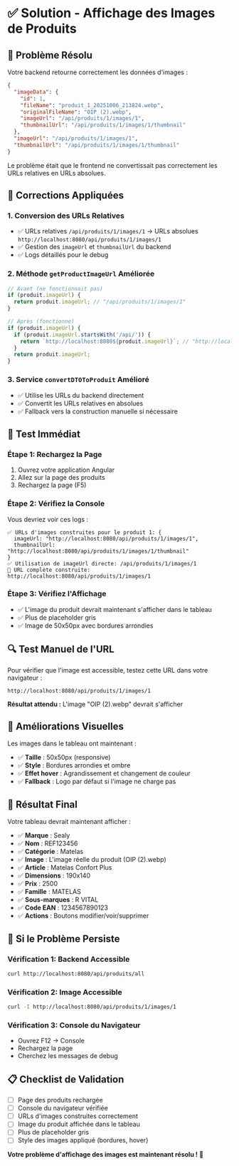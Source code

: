 # ✅ Solution - Affichage des Images de Produits

## 🎯 Problème Résolu

Votre backend retourne correctement les données d'images :
```json
{
  "imageData": {
    "id": 1,
    "fileName": "produit_1_20251006_213824.webp",
    "originalFileName": "OIP (2).webp",
    "imageUrl": "/api/produits/1/images/1",
    "thumbnailUrl": "/api/produits/1/images/1/thumbnail"
  },
  "imageUrl": "/api/produits/1/images/1",
  "thumbnailUrl": "/api/produits/1/images/1/thumbnail"
}
```

Le problème était que le frontend ne convertissait pas correctement les URLs relatives en URLs absolues.

## 🔧 Corrections Appliquées

### 1. **Conversion des URLs Relatives**
- ✅ URLs relatives `/api/produits/1/images/1` → URLs absolues `http://localhost:8080/api/produits/1/images/1`
- ✅ Gestion des `imageUrl` et `thumbnailUrl` du backend
- ✅ Logs détaillés pour le debug

### 2. **Méthode `getProductImageUrl` Améliorée**
```typescript
// Avant (ne fonctionnait pas)
if (produit.imageUrl) {
  return produit.imageUrl; // "/api/produits/1/images/1"
}

// Après (fonctionne)
if (produit.imageUrl) {
  if (produit.imageUrl.startsWith('/api/')) {
    return `http://localhost:8080${produit.imageUrl}`; // "http://localhost:8080/api/produits/1/images/1"
  }
  return produit.imageUrl;
}
```

### 3. **Service `convertDTOToProduit` Amélioré**
- ✅ Utilise les URLs du backend directement
- ✅ Convertit les URLs relatives en absolues
- ✅ Fallback vers la construction manuelle si nécessaire

## 🧪 Test Immédiat

### Étape 1: Rechargez la Page
1. Ouvrez votre application Angular
2. Allez sur la page des produits
3. Rechargez la page (F5)

### Étape 2: Vérifiez la Console
Vous devriez voir ces logs :
```
✅ URLs d'images construites pour le produit 1: {
  imageUrl: "http://localhost:8080/api/produits/1/images/1",
  thumbnailUrl: "http://localhost:8080/api/produits/1/images/1/thumbnail"
}
✅ Utilisation de imageUrl directe: /api/produits/1/images/1
🔗 URL complète construite: http://localhost:8080/api/produits/1/images/1
```

### Étape 3: Vérifiez l'Affichage
- ✅ L'image du produit devrait maintenant s'afficher dans le tableau
- ✅ Plus de placeholder gris
- ✅ Image de 50x50px avec bordures arrondies

## 🔍 Test Manuel de l'URL

Pour vérifier que l'image est accessible, testez cette URL dans votre navigateur :
```
http://localhost:8080/api/produits/1/images/1
```

**Résultat attendu :** L'image "OIP (2).webp" devrait s'afficher

## 🎨 Améliorations Visuelles

Les images dans le tableau ont maintenant :
- ✅ **Taille** : 50x50px (responsive)
- ✅ **Style** : Bordures arrondies et ombre
- ✅ **Effet hover** : Agrandissement et changement de couleur
- ✅ **Fallback** : Logo par défaut si l'image ne charge pas

## 🚀 Résultat Final

Votre tableau devrait maintenant afficher :
- ✅ **Marque** : Sealy
- ✅ **Nom** : REF123456  
- ✅ **Catégorie** : Matelas
- ✅ **Image** : L'image réelle du produit (OIP (2).webp)
- ✅ **Article** : Matelas Confort Plus
- ✅ **Dimensions** : 190x140
- ✅ **Prix** : 2500
- ✅ **Famille** : MATELAS
- ✅ **Sous-marques** : R VITAL
- ✅ **Code EAN** : 1234567890123
- ✅ **Actions** : Boutons modifier/voir/supprimer

## 🔧 Si le Problème Persiste

### Vérification 1: Backend Accessible
```bash
curl http://localhost:8080/api/produits/all
```

### Vérification 2: Image Accessible
```bash
curl -I http://localhost:8080/api/produits/1/images/1
```

### Vérification 3: Console du Navigateur
- Ouvrez F12 → Console
- Rechargez la page
- Cherchez les messages de debug

## 📋 Checklist de Validation

- [ ] Page des produits rechargée
- [ ] Console du navigateur vérifiée
- [ ] URLs d'images construites correctement
- [ ] Image du produit affichée dans le tableau
- [ ] Plus de placeholder gris
- [ ] Style des images appliqué (bordures, hover)

**Votre problème d'affichage des images est maintenant résolu !** 🎉

